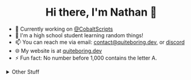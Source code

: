 <h1 align="center">Hi there, I'm Nathan 👋</h1>

- 🔭 Currently working on [@CobaltScripts](https://github.com/CobaltScripts)
- 🌱 I'm a high school student learning random things!
- 📫 You can reach me via email: [contact@quiteboring.dev](mailto:contact@quiteboring.dev), or [discord](https://discordapp.com/users/1367543367277219840)
- 🌐 My website is at [quiteboring.dev](https://quiteboring.dev)
- ⚡ Fun fact: No number before 1,000 contains the letter A.
  
<details>
  <summary>Other Stuff</summary>
  <br/>

  <img src="https://github-readme-streak-stats.herokuapp.com/?user=quiteboring&theme=tokyonight" alt="GitHub Streak" />
  <br/>
  <img src="https://github-readme-stats.vercel.app/api/top-langs/?username=quiteboring&layout=compact&theme=tokyonight" alt="Top Languages"/>
  <br/>
  <img src="https://komarev.com/ghpvc/?username=quiteboring&style=for-the-badge&color=blue" alt="Stalkers"/>
</details>
